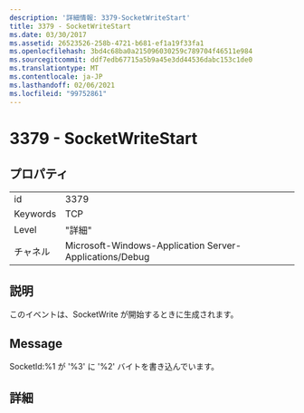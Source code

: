 ```yaml
---
description: '詳細情報: 3379-SocketWriteStart'
title: 3379 - SocketWriteStart
ms.date: 03/30/2017
ms.assetid: 26523526-258b-4721-b681-ef1a19f33fa1
ms.openlocfilehash: 3bd4c68ba0a215096030259c789704f46511e984
ms.sourcegitcommit: ddf7edb67715a5b9a45e3dd44536dabc153c1de0
ms.translationtype: MT
ms.contentlocale: ja-JP
ms.lasthandoff: 02/06/2021
ms.locfileid: "99752861"
---
```

# <a name="3379---socketwritestart"></a>3379 - SocketWriteStart

## <a name="properties"></a>プロパティ  
  
|||  
|-|-|  
|id|3379|  
|Keywords|TCP|  
|Level|"詳細"|  
|チャネル|Microsoft-Windows-Application Server-Applications/Debug|  
  
## <a name="description"></a>説明  

 このイベントは、SocketWrite が開始するときに生成されます。  
  
## <a name="message"></a>Message  

 SocketId:%1 が '%3' に '%2' バイトを書き込んでいます。  
  
## <a name="details"></a>詳細
